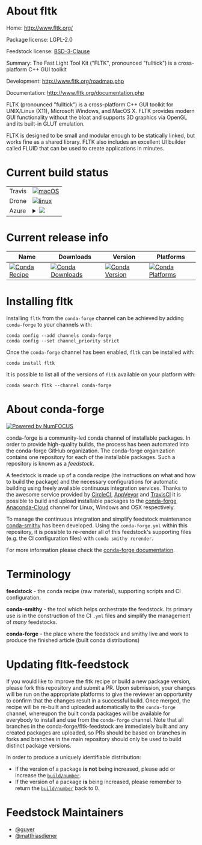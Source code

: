 About fltk
==========

Home: http://www.fltk.org/

Package license: LGPL-2.0

Feedstock license: [BSD-3-Clause](https://github.com/conda-forge/fltk-feedstock/blob/master/LICENSE.txt)

Summary: The Fast Light Tool Kit ("FLTK", pronounced "fulltick") is a cross-platform C++ GUI toolkit

Development: http://www.fltk.org/roadmap.php

Documentation: http://www.fltk.org/documentation.php

FLTK (pronounced "fulltick") is a cross-platform C++ GUI toolkit for
UNIX/Linux (X11), Microsoft Windows, and MacOS X. FLTK provides
modern GUI functionality without the bloat and supports 3D graphics via
OpenGL and its built-in GLUT emulation.

FLTK is designed to be small and modular enough to be statically
linked, but works fine as a shared library. FLTK also includes an
excellent UI builder called FLUID that can be used to create
applications in minutes.


Current build status
====================


<table><tr>
    <td>Travis</td>
    <td>
      <a href="https://travis-ci.com/conda-forge/fltk-feedstock">
        <img alt="macOS" src="https://img.shields.io/travis/com/conda-forge/fltk-feedstock/master.svg?label=macOS">
      </a>
    </td>
  </tr><tr>
    <td>Drone</td>
    <td>
      <a href="https://cloud.drone.io/conda-forge/fltk-feedstock">
        <img alt="linux" src="https://img.shields.io/drone/build/conda-forge/fltk-feedstock/master.svg?label=Linux">
      </a>
    </td>
  </tr>
    
  <tr>
    <td>Azure</td>
    <td>
      <details>
        <summary>
          <a href="https://dev.azure.com/conda-forge/feedstock-builds/_build/latest?definitionId=5361&branchName=master">
            <img src="https://dev.azure.com/conda-forge/feedstock-builds/_apis/build/status/fltk-feedstock?branchName=master">
          </a>
        </summary>
        <table>
          <thead><tr><th>Variant</th><th>Status</th></tr></thead>
          <tbody><tr>
              <td>linux_64</td>
              <td>
                <a href="https://dev.azure.com/conda-forge/feedstock-builds/_build/latest?definitionId=5361&branchName=master">
                  <img src="https://dev.azure.com/conda-forge/feedstock-builds/_apis/build/status/fltk-feedstock?branchName=master&jobName=linux&configuration=linux_64_" alt="variant">
                </a>
              </td>
            </tr><tr>
              <td>linux_aarch64</td>
              <td>
                <a href="https://dev.azure.com/conda-forge/feedstock-builds/_build/latest?definitionId=5361&branchName=master">
                  <img src="https://dev.azure.com/conda-forge/feedstock-builds/_apis/build/status/fltk-feedstock?branchName=master&jobName=linux&configuration=linux_aarch64_" alt="variant">
                </a>
              </td>
            </tr><tr>
              <td>linux_ppc64le</td>
              <td>
                <a href="https://dev.azure.com/conda-forge/feedstock-builds/_build/latest?definitionId=5361&branchName=master">
                  <img src="https://dev.azure.com/conda-forge/feedstock-builds/_apis/build/status/fltk-feedstock?branchName=master&jobName=linux&configuration=linux_ppc64le_" alt="variant">
                </a>
              </td>
            </tr><tr>
              <td>osx_64</td>
              <td>
                <a href="https://dev.azure.com/conda-forge/feedstock-builds/_build/latest?definitionId=5361&branchName=master">
                  <img src="https://dev.azure.com/conda-forge/feedstock-builds/_apis/build/status/fltk-feedstock?branchName=master&jobName=osx&configuration=osx_64_" alt="variant">
                </a>
              </td>
            </tr><tr>
              <td>osx_arm64</td>
              <td>
                <a href="https://dev.azure.com/conda-forge/feedstock-builds/_build/latest?definitionId=5361&branchName=master">
                  <img src="https://dev.azure.com/conda-forge/feedstock-builds/_apis/build/status/fltk-feedstock?branchName=master&jobName=osx&configuration=osx_arm64_" alt="variant">
                </a>
              </td>
            </tr><tr>
              <td>win_64</td>
              <td>
                <a href="https://dev.azure.com/conda-forge/feedstock-builds/_build/latest?definitionId=5361&branchName=master">
                  <img src="https://dev.azure.com/conda-forge/feedstock-builds/_apis/build/status/fltk-feedstock?branchName=master&jobName=win&configuration=win_64_" alt="variant">
                </a>
              </td>
            </tr>
          </tbody>
        </table>
      </details>
    </td>
  </tr>
</table>

Current release info
====================

| Name | Downloads | Version | Platforms |
| --- | --- | --- | --- |
| [![Conda Recipe](https://img.shields.io/badge/recipe-fltk-green.svg)](https://anaconda.org/conda-forge/fltk) | [![Conda Downloads](https://img.shields.io/conda/dn/conda-forge/fltk.svg)](https://anaconda.org/conda-forge/fltk) | [![Conda Version](https://img.shields.io/conda/vn/conda-forge/fltk.svg)](https://anaconda.org/conda-forge/fltk) | [![Conda Platforms](https://img.shields.io/conda/pn/conda-forge/fltk.svg)](https://anaconda.org/conda-forge/fltk) |

Installing fltk
===============

Installing `fltk` from the `conda-forge` channel can be achieved by adding `conda-forge` to your channels with:

```
conda config --add channels conda-forge
conda config --set channel_priority strict
```

Once the `conda-forge` channel has been enabled, `fltk` can be installed with:

```
conda install fltk
```

It is possible to list all of the versions of `fltk` available on your platform with:

```
conda search fltk --channel conda-forge
```


About conda-forge
=================

[![Powered by NumFOCUS](https://img.shields.io/badge/powered%20by-NumFOCUS-orange.svg?style=flat&colorA=E1523D&colorB=007D8A)](http://numfocus.org)

conda-forge is a community-led conda channel of installable packages.
In order to provide high-quality builds, the process has been automated into the
conda-forge GitHub organization. The conda-forge organization contains one repository
for each of the installable packages. Such a repository is known as a *feedstock*.

A feedstock is made up of a conda recipe (the instructions on what and how to build
the package) and the necessary configurations for automatic building using freely
available continuous integration services. Thanks to the awesome service provided by
[CircleCI](https://circleci.com/), [AppVeyor](https://www.appveyor.com/)
and [TravisCI](https://travis-ci.com/) it is possible to build and upload installable
packages to the [conda-forge](https://anaconda.org/conda-forge)
[Anaconda-Cloud](https://anaconda.org/) channel for Linux, Windows and OSX respectively.

To manage the continuous integration and simplify feedstock maintenance
[conda-smithy](https://github.com/conda-forge/conda-smithy) has been developed.
Using the ``conda-forge.yml`` within this repository, it is possible to re-render all of
this feedstock's supporting files (e.g. the CI configuration files) with ``conda smithy rerender``.

For more information please check the [conda-forge documentation](https://conda-forge.org/docs/).

Terminology
===========

**feedstock** - the conda recipe (raw material), supporting scripts and CI configuration.

**conda-smithy** - the tool which helps orchestrate the feedstock.
                   Its primary use is in the construction of the CI ``.yml`` files
                   and simplify the management of *many* feedstocks.

**conda-forge** - the place where the feedstock and smithy live and work to
                  produce the finished article (built conda distributions)


Updating fltk-feedstock
=======================

If you would like to improve the fltk recipe or build a new
package version, please fork this repository and submit a PR. Upon submission,
your changes will be run on the appropriate platforms to give the reviewer an
opportunity to confirm that the changes result in a successful build. Once
merged, the recipe will be re-built and uploaded automatically to the
`conda-forge` channel, whereupon the built conda packages will be available for
everybody to install and use from the `conda-forge` channel.
Note that all branches in the conda-forge/fltk-feedstock are
immediately built and any created packages are uploaded, so PRs should be based
on branches in forks and branches in the main repository should only be used to
build distinct package versions.

In order to produce a uniquely identifiable distribution:
 * If the version of a package **is not** being increased, please add or increase
   the [``build/number``](https://docs.conda.io/projects/conda-build/en/latest/resources/define-metadata.html#build-number-and-string).
 * If the version of a package **is** being increased, please remember to return
   the [``build/number``](https://docs.conda.io/projects/conda-build/en/latest/resources/define-metadata.html#build-number-and-string)
   back to 0.

Feedstock Maintainers
=====================

* [@guyer](https://github.com/guyer/)
* [@matthiasdiener](https://github.com/matthiasdiener/)

